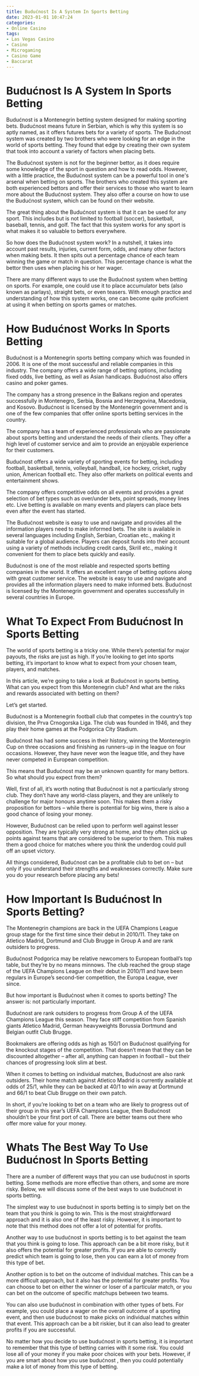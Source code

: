 ```yaml
---
title: Budućnost Is A System In Sports Betting
date: 2023-01-01 10:47:24
categories:
- Online Casino
tags:
- Las Vegas Casino
- Casino
- Microgaming
- Casino Game
- Baccarat
---
```



#  Budućnost Is A System In Sports Betting

Budućnost is a Montenegrin betting system designed for making sporting bets. Budućnost means future in Serbian, which is why this system is so aptly named, as it offers futures bets for a variety of sports. The Budućnost system was created by two brothers who were looking for an edge in the world of sports betting. They found that edge by creating their own system that took into account a variety of factors when placing bets.

The Budućnost system is not for the beginner bettor, as it does require some knowledge of the sport in question and how to read odds. However, with a little practice, the Budućnost system can be a powerful tool in one's arsenal when betting on sports. The brothers who created this system are both experienced bettors and offer their services to those who want to learn more about the Budućnost system. They also offer a course on how to use the Budućnost system, which can be found on their website.

The great thing about the Budućnost system is that it can be used for any sport. This includes but is not limited to football (soccer), basketball, baseball, tennis, and golf. The fact that this system works for any sport is what makes it so valuable to bettors everywhere.

So how does the Budućnost system work? In a nutshell, it takes into account past results, injuries, current form, odds, and many other factors when making bets. It then spits out a percentage chance of each team winning the game or match in question. This percentage chance is what the bettor then uses when placing his or her wager.

There are many different ways to use the Budućnost system when betting on sports. For example, one could use it to place accumulator bets (also known as parlays), straight bets, or even teasers. With enough practice and understanding of how this system works, one can become quite proficient at using it when betting on sports games or matches.

#  How Budućnost Works In Sports Betting 

Budućnost is a Montenegrin sports betting company which was founded in 2006. It is one of the most successful and reliable companies in this industry. The company offers a wide range of betting options, including fixed odds, live betting, as well as Asian handicaps. Budućnost also offers casino and poker games.

The company has a strong presence in the Balkans region and operates successfully in Montenegro, Serbia, Bosnia and Herzegovina, Macedonia, and Kosovo. Budućnost is licensed by the Montenegrin government and is one of the few companies that offer online sports betting services in the country.

The company has a team of experienced professionals who are passionate about sports betting and understand the needs of their clients. They offer a high level of customer service and aim to provide an enjoyable experience for their customers.

Budućnost offers a wide variety of sporting events for betting, including football, basketball, tennis, volleyball, handball, ice hockey, cricket, rugby union, American football etc. They also offer markets on political events and entertainment shows.

The company offers competitive odds on all events and provides a great selection of bet types such as over/under bets, point spreads, money lines etc. Live betting is available on many events and players can place bets even after the event has started.

The Budućnost website is easy to use and navigate and provides all the information players need to make informed bets. The site is available in several languages including English, Serbian, Croatian etc., making it suitable for a global audience. Players can deposit funds into their account using a variety of methods including credit cards, Skrill etc., making it convenient for them to place bets quickly and easily.

Budućnost is one of the most reliable and respected sports betting companies in the world. It offers an excellent range of betting options along with great customer service. The website is easy to use and navigate and provides all the information players need to make informed bets. Budućnost is licensed by the Montenegrin government and operates successfully in several countries in Europe.

#  What To Expect From Budućnost In Sports Betting 

The world of sports betting is a tricky one. While there’s potential for major payouts, the risks are just as high. If you’re looking to get into sports betting, it’s important to know what to expect from your chosen team, players, and matches. 

In this article, we’re going to take a look at Budućnost in sports betting. What can you expect from this Montenegrin club? And what are the risks and rewards associated with betting on them? 

Let’s get started. 

Budućnost is a Montenegrin football club that competes in the country’s top division, the Prva Crnogorska Liga. The club was founded in 1946, and they play their home games at the Podgorica City Stadium. 

Budućnost has had some success in their history, winning the Montenegrin Cup on three occasions and finishing as runners-up in the league on four occasions. However, they have never won the league title, and they have never competed in European competition. 

This means that Budućnost may be an unknown quantity for many bettors. So what should you expect from them? 

Well, first of all, it’s worth noting that Budućnost is not a particularly strong club. They don’t have any world-class players, and they are unlikely to challenge for major honours anytime soon. This makes them a risky proposition for bettors – while there is potential for big wins, there is also a good chance of losing your money. 

However, Budućnost can be relied upon to perform well against lesser opposition. They are typically very strong at home, and they often pick up points against teams that are considered to be superior to them. This makes them a good choice for matches where you think the underdog could pull off an upset victory. 

All things considered, Budućnost can be a profitable club to bet on – but only if you understand their strengths and weaknesses correctly. Make sure you do your research before placing any bets!

#  How Important Is Budućnost In Sports Betting? 

The Montenegrin champions are back in the UEFA Champions League group stage for the first time since their debut in 2010/11. They take on Atletico Madrid, Dortmund and Club Brugge in Group A and are rank outsiders to progress.

Budućnost Podgorica may be relative newcomers to European football’s top table, but they’re by no means minnows. The club reached the group stage of the UEFA Champions League on their debut in 2010/11 and have been regulars in Europe’s second-tier competition, the Europa League, ever since.

But how important is Budućnost when it comes to sports betting? The answer is: not particularly important.

Budućnost are rank outsiders to progress from Group A of the UEFA Champions League this season. They face stiff competition from Spanish giants Atletico Madrid, German heavyweights Borussia Dortmund and Belgian outfit Club Brugge.

Bookmakers are offering odds as high as 150/1 on Budućnost qualifying for the knockout stages of the competition. That doesn’t mean that they can be discounted altogether – after all, anything can happen in football – but their chances of progressing look slim at best.

When it comes to betting on individual matches, Budućnost are also rank outsiders. Their home match against Atletico Madrid is currently available at odds of 25/1, while they can be backed at 40/1 to win away at Dortmund and 66/1 to beat Club Brugge on their own patch.

In short, if you’re looking to bet on a team who are likely to progress out of their group in this year’s UEFA Champions League, then Budućnost shouldn’t be your first port of call. There are better teams out there who offer more value for your money.

#  Whats The Best Way To Use Budućnost In Sports Betting

There are a number of different ways that you can use budućnost in sports betting. Some methods are more effective than others, and some are more risky. Below, we will discuss some of the best ways to use budućnost in sports betting.

The simplest way to use budućnost in sports betting is to simply bet on the team that you think is going to win. This is the most straightforward approach and it is also one of the least risky. However, it is important to note that this method does not offer a lot of potential for profits.

Another way to use budućnost in sports betting is to bet against the team that you think is going to lose. This approach can be a bit more risky, but it also offers the potential for greater profits. If you are able to correctly predict which team is going to lose, then you can earn a lot of money from this type of bet.

Another option is to bet on the outcome of individual matches. This can be a more difficult approach, but it also has the potential for greater profits. You can choose to bet on either the winner or loser of a particular match, or you can bet on the outcome of specific matchups between two teams.

You can also use budućnost in combination with other types of bets. For example, you could place a wager on the overall outcome of a sporting event, and then use budućnost to make picks on individual matches within that event. This approach can be a bit riskier, but it can also lead to greater profits if you are successful.

No matter how you decide to use budućnost in sports betting, it is important to remember that this type of betting carries with it some risk. You could lose all of your money if you make poor choices with your bets. However, if you are smart about how you use budućnost , then you could potentially make a lot of money from this type of betting.